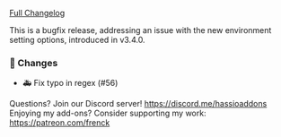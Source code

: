 [Full Changelog][changelog]

This is a bugfix release, addressing an issue with the new environment setting options, introduced in v3.4.0.

### 🔨 Changes

- 🚑 Fix typo in regex (#56)

[changelog]: https://github.com/hassio-addons/addon-influxdb/compare/v3.4.0...v3.4.1

Questions? Join our Discord server! https://discord.me/hassioaddons
Enjoying my add-ons? Consider supporting my work: https://patreon.com/frenck